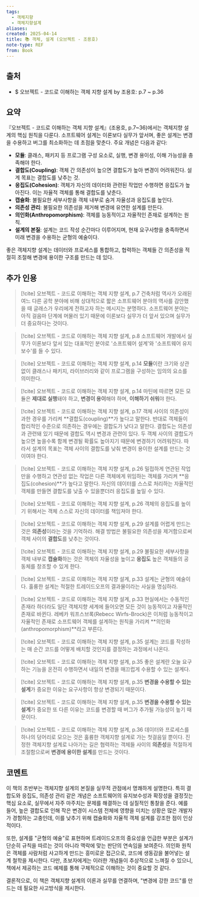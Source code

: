 ```yaml
---
tags:
  - 객체지향
  - 객체지향설계
aliases: 
created: 2025-04-14
title: 📚 객체, 설계 (오브젝트 - 조용호)
note-type: REF
from: Book
---
```


## 출처

- $ 오브젝트 - 코드로 이해하는 객체 지향 설계 by 조용호: p.7 ~ p.36

## 요약

『오브젝트 - 코드로 이해하는 객체 지향 설계』(조용호, p.7~36)에서는 객체지향 설계의 핵심 원칙을 다룬다. 소프트웨어 설계는 이론보다 실무가 앞서며, 좋은 설계는 변경을 수용하고 버그를 최소화하는 데 초점을 맞춘다. 주요 개념은 다음과 같다:

- **모듈**: 클래스, 패키지 등 프로그램 구성 요소로, 실행, 변경 용이성, 이해 가능성을 충족해야 한다.
- **결합도(Coupling)**: 객체 간 의존성이 높으면 결합도가 높아 변경이 어려워진다. 설계 목표는 결합도를 낮추는 것.
- **응집도(Cohesion)**: 객체가 자신의 데이터와 관련된 작업만 수행하면 응집도가 높아진다. 이는 자율적 객체를 통해 결합도를 낮춘다.
- **캡슐화**: 불필요한 세부사항을 객체 내부로 숨겨 자율성과 응집도를 높인다.
- **의존성 관리**: 불필요한 의존성을 제거해 변경에 유연한 설계를 만든다.
- **의인화(Anthropomorphism)**: 객체를 능동적이고 자율적인 존재로 설계하는 원칙.
- **설계의 본질**: 설계는 코드 작성 순간마다 이루어지며, 현재 요구사항을 충족하면서 미래 변경을 수용하는 균형의 예술이다.

좋은 객체지향 설계는 데이터와 프로세스를 통합하고, 협력하는 객체들 간 의존성을 적절히 조절해 변경에 용이한 구조를 만드는 데 있다.

## 추가 인용

>[!cite] 오브젝트 - 코드로 이해하는 객체 지향 설계, p.7
>건축처럼 역사가 오래된 여느 다른 공학 분야에 비해 상대적으로 짧은 소프트웨어 분야의 역사를 감안했을 때 글래스가 우리에게 전하고자 하는 메시지는 분명하다. 소프트웨어 분야는 아직 걸음마 단계에 머물러 있기 때문에 이론보다 실무가 더 앞서 있으며 실무가 더 중요하다는 것이다.

>[!cite] 오브젝트 - 코드로 이해하는 객체 지향 설계, p.8
>소프트웨어 개발에서 실무가 이론보다 앞서 있는 대표적인 분야로 '소프트웨어 설계'와 '소프트웨어 유지보수'를 들 수 있다.

>[!cite] 오브젝트 - 코드로 이해하는 객체 지향 설계, p.14
>**모듈**이란 크기와 상관 없이 클래스나 패키지, 라이브러리와 같이 프로그램을 구성하는 임의의 요소를 의미한다.

>[!cite] 오브젝트 - 코드로 이해하는 객체 지향 설계, p.14
>마틴에 따르면 모든 모듈은 **제대로 실행**돼야 하고, **변경이 용이**해야 하며, **이해하기 쉬워**야 한다.

>[!cite] 오브젝트 - 코드로 이해하는 객체 지향 설계, p.17
> 객체 사이의 의존성이 과한 경우를 가리켜 **결합도(coupling)**가 높다고 말한다. 반대로 객체들이 합리적인 수준으로 의존하는 경우에는 결합도가 낮다고 말한다. 결합도는 의존성과 관련돼 있기 때문에 결합도 역시 변경과 관련이 있다. 두 객체 사이의 결합도가 높으면 높을수록 함께 변경될 확률도 높아지기 때문에 변경하기 어려워진다. 따라서 설계의 목표는 객체 사이의 결합도를 낮춰 변경이 용이한 설계를 만드는 것이여야 한다.

>[!cite] 오브젝트 - 코드로 이해하는 객체 지향 설계, p.26
>밀접하게 연관된 작업만을 수행하고 연관성 없는 작업은 다른 객체에게 위임하는 객체를 가리켜 **응집도(cohesion)**가 높다고 말한다. 자신의 데이터를 스스로 처리하는 자율적인 객체를 만들면 결합도를 낮출 수 있을뿐더러 응집도를 높일 수 있다.

>[!cite] 오브젝트 - 코드로 이해하는 객체 지향 설계, p.26
>객체의 응집도를 높이기 위해서는 객체 스스로 자신의 데이터를 책임져야 한다.


>[!cite] 오브젝트 - 코드로 이해하는 객체 지향 설계, p.29
>설계를 어렵게 만드는 것은 **의존성**이라는 것을 기억하라. 해결 방법은 불필요한 의존성을 제거함으로써 객체 사이의 **결합도**를 낮추는 것이다.

>[!cite] 오브젝트 - 코드로 이해하는 객체 지향 설계, p.29
>불필요한 세부사항을 객체 내부로 **캡슐화**하는 것은 객체의 자율성을 높이고 **응집도** 높은 객체들의 공동체를 창조할 수 있게 한다.

>[!cite] 오브젝트 - 코드로 이해하는 객체 지향 설계, p.33
>설계는 균형의 예술이다. 훌륭한 설계는 적절한 트레이드오프의 결과물이라는 사실을 명심하라.

>[!cite] 오브젝트 - 코드로 이해하는 객체 지향 설계, p.33
>현실에서는 수동적인 존재라 하더라도 일단 객체지향 세계에 들어오면 모든 것이 능동적이고 자율적인 존재로 바뀐다. 레베카 워프스브록(Rebecc Wirfs-Brock)은 이처럼 능동적이고 자율적인 존재로 소프트웨어 객체를 설계하는 원칙을 가리켜 **의인화(anthropomorphism)**라고 부른다.

>[!cite] 오브젝트 - 코드로 이해하는 객체 지향 설계, p.35
>설계는 코드를 작성하는 매 순간 코드를 어떻게 배치할 것인지를 결정하는 과정에서 나온다.

>[!cite] 오브젝트 - 코드로 이해하는 객체 지향 설계, p.35
>좋은 설계란 오늘 요구하는 기능을 온전히 수행하면서 내일의 변경을 매끄럽게 수용할 수 있는 설계다.

>[!cite] 오브젝트 - 코드로 이해하는 객체 지향 설계, p.35
>**변경을 수용할 수 있는 설계**가 중요한 이유는 요구사항이 항상 변경되기 때문이다.

>[!cite] 오브젝트 - 코드로 이해하는 객체 지향 설계, p.35
>**변경을 수용할 수 있는 설계**가 중요한 또 다른 이유는 코드를 변경할 때 버그가 추가될 가능성이 높기 때문이다.

>[!cite] 오브젝트 - 코드로 이해하는 객체 지향 설계, p.36
>데이터와 프로세스를 하나의 덩어리로 모으는 것은 훌륭한 객체지향 설계로 가는 첫걸음일 뿐이다. 진정한 객체지향 설계로 나아가는 길은 협력하는 객체들 사이의 **의존성**을 적절하게 조절함으로써 **변경에 용이한 설계**를 만드는 것이다.


## 코멘트

이 책의 초반부는 객체지향 설계의 본질을 실무적 관점에서 명쾌하게 설명한다. 특히 결합도와 응집도, 의존성 관리 같은 개념은 소프트웨어의 유지보수성과 확장성을 결정짓는 핵심 요소로, 실무에서 자주 마주치는 문제를 해결하는 데 실질적인 통찰을 준다. 예를 들어, 높은 결합도로 인해 작은 변경이 시스템 전체에 영향을 미치는 상황은 많은 개발자가 경험하는 고충인데, 이를 낮추기 위해 캡슐화와 자율적 객체 설계를 강조한 점이 인상적이다.

또한, 설계를 "균형의 예술"로 표현하며 트레이드오프의 중요성을 언급한 부분은 설계가 단순히 규칙을 따르는 것이 아니라 맥락에 맞는 판단의 연속임을 보여준다. 의인화 원칙은 객체를 사람처럼 사고하게 만드는 흥미로운 접근으로, 코드에 생동감을 불어넣는 설계 철학을 제시한다. 다만, 초보자에게는 이러한 개념들이 추상적으로 느껴질 수 있으니, 책에서 제공하는 코드 예제를 통해 구체적으로 이해하는 것이 중요할 것 같다.

결론적으로, 이 책은 객체지향 설계의 이론과 실무를 연결하며, "변경에 강한 코드"를 만드는 데 필요한 사고방식을 제시한다.

